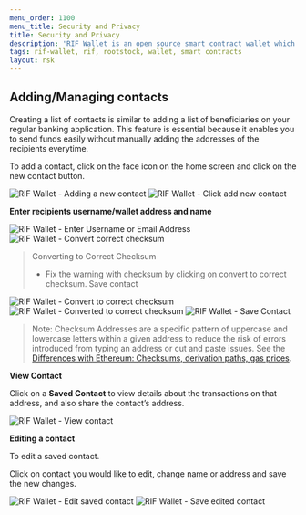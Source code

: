 ```yaml
---
menu_order: 1100
menu_title: Security and Privacy
title: Security and Privacy
description: 'RIF Wallet is an open source smart contract wallet which enables businesses to create and deploy fully customizable on-chain wallets'
tags: rif-wallet, rif, rootstock, wallet, smart contracts
layout: rsk
---
```


## Adding/Managing contacts

Creating a list of contacts is similar to adding a list of beneficiaries on your regular banking application. This feature is essential because it enables you to send funds easily without manually adding the addresses of the recipients everytime.

To add a contact, click on the face icon on the home screen and click on the new contact button.

<div class="image-container">
    <img 
src="/assets/img/rif-wallet/16-ading-a-new-contact.jpg"  title="RIF Wallet - Adding a new contact"/>
    <img 
src="/assets/img/rif-wallet/16a-adding-new-contact-button.jpg"  title="RIF Wallet - Click add new contact"/>
</div>

**Enter recipients username/wallet address and name**

<div class="image-container">
    <img 
src="/assets/img/rif-wallet/16b-enter-username-email.jpg"  title="RIF Wallet - Enter Username or Email Address"/>
    <img 
src="/assets/img/rif-wallet/16c-convert-correct-checksum.jpg"  title="RIF Wallet - Convert correct checksum"/>
</div>

> Converting to Correct Checksum
> - Fix the warning with checksum by clicking on convert to correct checksum. Save contact

<div class="image-container">
    <img 
src="/assets/img/rif-wallet/16c-convert-correct-checksum.jpg"  title="RIF Wallet - Convert to correct checksum"/>
    <img 
src="/assets/img/rif-wallet/16d-converted-to-correct-checksum.jpg"  title="RIF Wallet - Converted to correct checksum"/>
    <img 
src="/assets/img/rif-wallet/16e-save-contact.jpg"  title="RIF Wallet - Save Contact"/>
</div>

> Note: Checksum Addresses are a specific pattern of uppercase and lowercase letters within a given address to reduce the risk of errors introduced from typing an address or cut and paste issues. See the [Differences with Ethereum: Checksums, derivation paths, gas prices](/guides/quickstart/overview/differences/).

**View Contact**

Click on a **Saved Contact** to view details about the transactions on that address, and also share the contact’s address.

<div  class="image-container">
    <img 
src="/assets/img/rif-wallet/16f-click-to-view-saved-contact.jpg"  title="RIF Wallet - View contact"/>
</div>

**Editing a contact**

To edit a saved contact. 

Click on contact you would like to edit, change name or address and save the new changes.

<div class="image-container">
    <img 
src="/assets/img/rif-wallet/16g-edit-saved-contact.jpg"  title="RIF Wallet - Edit saved contact"/>
     <img 
src="/assets/img/rif-wallet/16h-save-edited-contact.jpg"  title="RIF Wallet - Save edited contact"/>
</div>